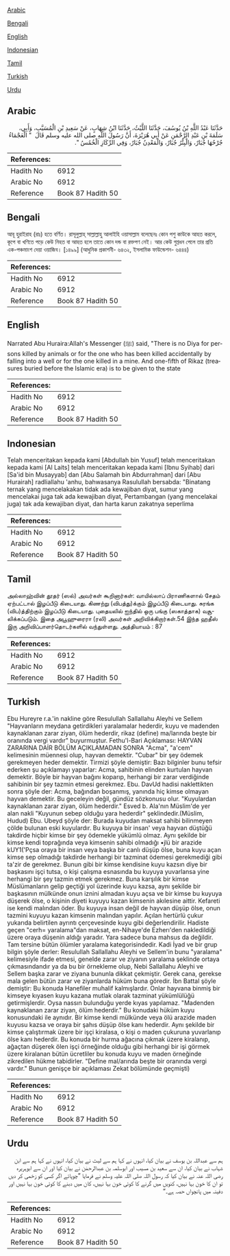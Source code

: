 [Arabic](#arabic)

[Bengali](#bengali)

[English](#english)

[Indonesian](#indonesian)

[Tamil](#tamil)

[Turkish](#turkish)

[Urdu](#urdu)

## Arabic


<div dir="rtl" lang="ar" style={{fontSize:'larger',backgroundColor:'#f8f9fa',padding:20}}>
حَدَّثَنَا عَبْدُ اللَّهِ بْنُ يُوسُفَ، حَدَّثَنَا اللَّيْثُ، حَدَّثَنَا ابْنُ شِهَابٍ، عَنْ سَعِيدِ بْنِ الْمُسَيَّبِ، وَأَبِي، سَلَمَةَ بْنِ عَبْدِ الرَّحْمَنِ عَنْ أَبِي هُرَيْرَةَ، أَنَّ رَسُولَ اللَّهِ صلى الله عليه وسلم قَالَ ‏ "‏ الْعَجْمَاءُ جُرْحُهَا جُبَارٌ، وَالْبِئْرُ جُبَارٌ، وَالْمَعْدِنُ جُبَارٌ، وَفِي الرِّكَازِ الْخُمُسُ ‏"‏‏.‏
</div>
<div style={{backgroundColor:'#f8f9fa',padding:20, marginBottom: 10}}><table> <thead> <tr> <th>References:</th> <th></th> </tr> </thead> <tbody><tr><td>Hadith No</td><td>6912</td></tr><tr><td>Arabic No</td><td>6912</td></tr><tr><td>Reference</td><td>Book 87 Hadith 50</td></tr></tbody></table></div>

## Bengali


<div dir="ltr" lang="bn" style={{fontSize:'larger',backgroundColor:'#f8f9fa',padding:20}}>
আবূ হুরাইরাহ (রাঃ) হতে বর্ণিত। রাসূলুল্লাহ্ সাল্লাল্লাহু আলাইহি ওয়াসাল্লাম বলেছেনঃ কোন পশু কাউকে আহত করলে, কূপে বা খণিতে পড়ে কেউ নিহত বা আহত হলে তাতে কোন দন্ড বা রক্তপণ নেই। আর কেউ গুপ্তধন পেলে তার প্রতি এক-পঞ্চমাংশ দেয়া ওয়াজিব। [১৪৯৯] (আধুনিক প্রকাশনী- ৬৪৩২, ইসলামিক ফাউন্ডেশন- ৬৪৪৪)
</div>
<div style={{backgroundColor:'#f8f9fa',padding:20, marginBottom: 10}}><table> <thead> <tr> <th>References:</th> <th></th> </tr> </thead> <tbody><tr><td>Hadith No</td><td>6912</td></tr><tr><td>Arabic No</td><td>6912</td></tr><tr><td>Reference</td><td>Book 87 Hadith 50</td></tr></tbody></table></div>

## English


<div dir="ltr" lang="en" style={{fontSize:'larger',backgroundColor:'#f8f9fa',padding:20}}>
Narrated Abu Huraira:Allah's Messenger (ﷺ) said, "There is no Diya for persons killed by animals or for the one who has been killed accidentally by falling into a well or for the one killed in a mine. And one-fifth of Rikaz (treasures buried before the Islamic era) is to be given to the state
</div>
<div style={{backgroundColor:'#f8f9fa',padding:20, marginBottom: 10}}><table> <thead> <tr> <th>References:</th> <th></th> </tr> </thead> <tbody><tr><td>Hadith No</td><td>6912</td></tr><tr><td>Arabic No</td><td>6912</td></tr><tr><td>Reference</td><td>Book 87 Hadith 50</td></tr></tbody></table></div>

## Indonesian


<div dir="ltr" lang="id" style={{fontSize:'larger',backgroundColor:'#f8f9fa',padding:20}}>
Telah menceritakan kepada kami [Abdullah bin Yusuf] telah menceritakan kepada kami [Al Laits] telah menceritakan kepada kami [Ibnu Syihab] dari [Sa'id bin Musayyab] dan [Abu Salamah bin Abdurrahman] dari [Abu Hurairah] radliallahu 'anhu, bahwasanya Rasulullah bersabda: "Binatang ternak yang mencelakakan tidak ada kewajiban diyat, sumur yang mencelakai juga tak ada kewajiban diyat, Pertambangan (yang mencelakai juga) tak ada kewajiban diyat, dan harta karun zakatnya seperlima
</div>
<div style={{backgroundColor:'#f8f9fa',padding:20, marginBottom: 10}}><table> <thead> <tr> <th>References:</th> <th></th> </tr> </thead> <tbody><tr><td>Hadith No</td><td>6912</td></tr><tr><td>Arabic No</td><td>6912</td></tr><tr><td>Reference</td><td>Book 87 Hadith 50</td></tr></tbody></table></div>

## Tamil


<div dir="ltr" lang="ta" style={{fontSize:'larger',backgroundColor:'#f8f9fa',padding:20}}>
அல்லாஹ்வின் தூதர் (ஸல்) அவர்கள் கூறினார்கள்: வாயில்லாப் பிராணிகளால் சேதம் ஏற்பட்டால் இழப்பீடு கிடையாது. கிணற்று (விபத்து)க்கும் இழப்பீடு கிடையாது. சுரங்க (விப)த்திற்கும் இழப்பீடு கிடையாது. புதையலில் ஐந்தில் ஒரு பங்கு (ஸகாத்தாக) வசூலிக்கப்படும். இதை அபூஹுரைரா (ரலி) அவர்கள் அறிவிக்கிறார்கள்.54 இந்த ஹதீஸ் இரு அறிவிப்பாளர்தொடர்களில் வந்துள்ளது. அத்தியாயம் : 87
</div>
<div style={{backgroundColor:'#f8f9fa',padding:20, marginBottom: 10}}><table> <thead> <tr> <th>References:</th> <th></th> </tr> </thead> <tbody><tr><td>Hadith No</td><td>6912</td></tr><tr><td>Arabic No</td><td>6912</td></tr><tr><td>Reference</td><td>Book 87 Hadith 50</td></tr></tbody></table></div>

## Turkish


<div dir="ltr" lang="tr" style={{fontSize:'larger',backgroundColor:'#f8f9fa',padding:20}}>
Ebu Hureyre r.a.'in nakline göre Resulullah Sallallahu Aleyhi ve Sellem "Hayvanların meydana getirdikleri yaralamalar hederdir, kuyu ve madenden kaynaklanan zarar ziyan, ölüm hederdir, rikaz (define) ma/larında beşte bir oranında vergi vardır" buyurmuştur. Fethu'l-Bari Açıklaması: HAYVAN ZARARINA DAİR BÖLÜM AÇIKLAMADAN SONRA "Acma", "a'cem" kelimesinin müennesi olup, hayvan demektir. "Cubar" bir şey ödemek gerekmeyen heder demektir. Tirmizi şöyle demiştir: Bazı bilginler bunu tefsir ederken şu açıklamayı yaparlar: Acma, sahibinin elinden kurtulan hayvan demektir. Böyle bir hayvan bağını koparıp, herhangi bir zarar verdiğinde sahibinin bir şey tazmin etmesi gerekmez. Ebu. DavUd hadisi naklettikten sonra şöyle der: Acma, bağından boşanmış, yanında hiç kimse olmayan hayvan demektir. Bu geceleyin değil, gündüz sözkonusu olur. "Kuyulardan kaynaklanan zarar ziyan, ölüm hederdir." Esved b. Ala'nın Müslim'de yer alan nakli "Kuyunun sebep olduğu yara hederdir" şeklindedir.(Müslim, Hudud) Ebu. Ubeyd şöyle der: Burada kuyudan maksat sahibi bilinmeyen çölde bulunan eski kuyulardır. Bu kuyuya bir insan' veya hayvan düştüğü takdirde hiçbir kimse bir şey ödemekle yükümlü olmaz. Aynı şekilde bir kimse kendi toprağında veya kimsenin sahibi olmadığı •jlü bir arazide kUY1('Pçsa oraya bir insan veya başka bir canlı düşüp ölse, buna kuyu açan kimse sep olmadığı takdirde herhangi bir tazminat ödemesi gerekmediği gibi ta'zir de gerekmez. Bunun gibi bir kimse kendisine kuyu kazsın diye bir başkasını işçi tutsa, o kişi çalışma esnasında bu kuyuya yuvarlansa yine herhangi bir şey tazmin etmek gerekmez. Buna karşılık bir kimse Müslümanların gelip geçtiği yol üzerinde kuyu kazsa, aynı şekilde bir başkasının mülkünde onun iznini almadan kuyu açsa ve bir kimse bu kuyuya düşerek ölse, o kişinin diyeti kuyuyu kazan kimsenin akılesine aittir. Kefareti ise kendi malından öder. Bu kuyuya insan değil de hayvan düşüp ölse, onun tazmini kuyuyu kazan kimsenin malından yapılır. Açılan hertürlü çukur yukarıda belirtilen ayrıntı çerçevesinde kuyu gibi değerlendirilir. Hadiste geçen "cerh= yaralama"dan maksat, en-Nihaye'de Ezherı'den nakledildiği üzere oraya düşenin aldığı yaradır. Yara sadece buna mahsus da değildir. Tam tersine bütün ölümler yaralama kategorisindedir. Kadi İyad ve bir grup bilgin şöyle derler: Resulullah Sallallahu Aleyhi ve Sellem'in bunu "yaralama" kelimesiyle ifade etmesi, genelde zarar ve ziyanın yaralama şeklinde ortaya çıkmasındandır ya da bu bir örnekleme olup, Nebi Sallallahu Aleyhi ve Sellem başka zarar ve ziyana bununla dikkat çekmiştir. Gerek cana, gerekse mala gelen bütün zarar ve ziyanlarda hüküm buna göredir. İbn Battal şöyle demiştir: Bu konuda Hanefiler muhalif kalmışlardır. Onlar hayvana binmiş bir kimseye kıyasen kuyu kazana mutlak olarak tazminat yükümlülüğü getirmişlerdir. Oysa nassın bulunduğu yerde kıyas yapılamaz. "Madenden kaynaklanan zarar ziyan, ölüm hederdir." Bu konudaki hüküm kuyu konusundaki ile aynıdır. Bir kimse kendi mülkünde veya ölü arazide maden kuyusu kazsa ve oraya bir şahıs düşüp ölse kanı hederdir. Aynı şekilde bir kimse çalıştırmak üzere bir işçi kiralasa, o kişi o maden çukuruna yuvarlanıp ölse kanı hederdir. Bu konuda bir hurma ağacına çıkmak üzere kiralanıp, ağaçtan düşerek ölen işçi örneğinde olduğu gibi herhangi bir işi görmek üzere kiralanan bütün ücretliler bu konuda kuyu ve maden örneğinde zikredilen hükme tabidirler. "Define mal/arında beşte bir oranında vergi vardır." Bunun genişçe bir açıklaması Zekat bölümünde geçmişti)
</div>
<div style={{backgroundColor:'#f8f9fa',padding:20, marginBottom: 10}}><table> <thead> <tr> <th>References:</th> <th></th> </tr> </thead> <tbody><tr><td>Hadith No</td><td>6912</td></tr><tr><td>Arabic No</td><td>6912</td></tr><tr><td>Reference</td><td>Book 87 Hadith 50</td></tr></tbody></table></div>

## Urdu


<div dir="rtl" lang="ur" style={{fontSize:'larger',backgroundColor:'#f8f9fa',padding:20}}>
ہم سے عبداللہ بن یوسف نے بیان کیا، انہوں نے کہا ہم سے لیث نے بیان کیا، انہوں نے کہا ہم سے ابن شہاب نے بیان کیا، ان سے سعید بن مسیب اور ابوسلمہ بن عبدالرحمٰن نے بیان کیا اور ان سے ابوہریرہ رضی اللہ عنہ نے بیان کیا کہ رسول اللہ صلی اللہ علیہ وسلم نے فرمایا ”چوپائے اگر کسی کو زخمی کر دیں تو ان کا خون بہا نہیں، کنویں میں گرنے کا کوئی خون بہا نہیں، کان میں دبنے کا کوئی خون بہا نہیں اور دفینہ میں پانچواں حصہ ہے۔“
</div>
<div style={{backgroundColor:'#f8f9fa',padding:20, marginBottom: 10}}><table> <thead> <tr> <th>References:</th> <th></th> </tr> </thead> <tbody><tr><td>Hadith No</td><td>6912</td></tr><tr><td>Arabic No</td><td>6912</td></tr><tr><td>Reference</td><td>Book 87 Hadith 50</td></tr></tbody></table></div>